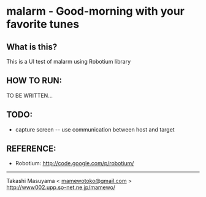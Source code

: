 # malarm - Good-morning with your favorite tunes
## What is this?

This is a UI test of malarm using Robotium library

## HOW TO RUN:
TO BE WRITTEN...

## TODO:
- capture screen
-- use communication between host and target

## REFERENCE:
- Robotium: http://code.google.com/p/robotium/

----
Takashi Masuyama < mamewotoko@gmail.com >  
http://www002.upp.so-net.ne.jp/mamewo/
